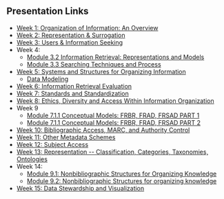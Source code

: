 ## Presentation Links

- [Week 1: Organization of Information: An Overview](https://manika-lamba.github.io/F24-LIS5043/Week-1/#/title-slide)
- [Week 2: Representation & Surrogation](https://manika-lamba.github.io/F24-LIS5043/Week-2/#/title-slide)
- [Week 3: Users & Information Seeking](https://manika-lamba.github.io/F24-LIS5043/Week-3/#/title-slide)
- Week 4:
  - [Module 3.2 Information Retrieval: Representations and Models](https://manika-lamba.github.io/F24-LIS5043/Week-4_part1/#/title-slide)
  - [Module 3.3 Searching Techniques and Process](https://manika-lamba.github.io/F24-LIS5043/Week-4_part2/#/title-slide)
- [Week 5: Systems and Structures for Organizing Information](https://manika-lamba.github.io/F24-LIS5043/Week-5/#/title-slide)
  - [Data Modeling](https://manika-lamba.github.io/F24-LIS5043/Data%20Modeling/#/title-slide)
- [Week 6: Information Retrieval Evaluation](https://manika-lamba.github.io/F24-LIS5043/Week-6/#/title-slide)
- [Week 7: Standards and Standardization](https://manika-lamba.github.io/F24-LIS5043/Week-7/#/title-slide)
- [Week 8: Ethics, Diversity and Access  Within Information Organization](https://manika-lamba.github.io/F24-LIS5043/Week-8/#/title-slide)
- Week 9
  - [Module 7.1.1 Conceptual Models: FRBR, FRAD, FRSAD PART 1](https://manika-lamba.github.io/F24-LIS5043/Week-9_part1/#/title-slide)
  - [Module 7.1.1 Conceptual Models: FRBR, FRAD, FRSAD PART 2](https://manika-lamba.github.io/F24-LIS5043/Week-9_part2/#/title-slide)
- [Week 10: Bibliographic Access, MARC, and Authority Control](https://manika-lamba.github.io/F24-LIS5043/Week-10/#/title-slide)
- [Week 11: Other Metadata Schemes](https://manika-lamba.github.io/F24-LIS5043/Week-11/#/title-slide)
- [Week 12: Subject Access](https://manika-lamba.github.io/F24-LIS5043/Week-12/#/title-slide)
- [Week 13: Representation -- Classification, Categories, Taxonomies, Ontologies ](https://manika-lamba.github.io/F24-LIS5043/Week-13/#/title-slide)
- Week 14:
    - [Module 9.1: Nonbibliographic Structures for Organizing Knowledge](https://manika-lamba.github.io/F24-LIS5043/Week-14_part1/#/title-slide)
    - [Module 9.2: Nonbibliographic Structures for organizing knowledge](https://manika-lamba.github.io/F24-LIS5043/Week-14_part2/#/title-slide)
- [Week 15: Data Stewardship and Visualization](https://manika-lamba.github.io/F24-LIS5043/Week-15/#/title-slide)
